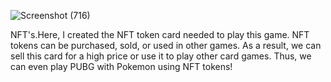 ![Screenshot (716)](https://github.com/Yashgiradkar/NFT-Card-Game/assets/75887073/9b0a9db3-1692-4b67-8f29-589bf49a64b5)


NFT's.Here, I created the NFT token card needed to play this game. NFT tokens can be purchased, sold, or used in other games. As a result, we can sell this card for a high price or use it to play other card games. Thus, we can even play PUBG with Pokemon using NFT tokens!
